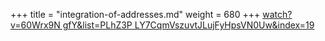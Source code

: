 +++
title = "integration-of-addresses.md"
weight = 680
+++
[watch?v=60Wrx9N gfY&list=PLhZ3P LY7CqmVszuvtJLujFyHpsVN0Uw&index=19][anchor0]



[anchor0]: https://www.youtube.com/watch?v=60Wrx9N-gfY&list=PLhZ3P-LY7CqmVszuvtJLujFyHpsVN0U_w&index=19
